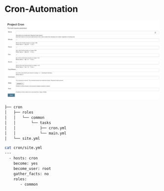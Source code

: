# Cron-Automation

![alt tag](images/CronBuild.png "Imamge01")


```bash
├── cron
│   ├── roles
│   │   └── common
│   │       └── tasks
│   │           ├── cron.yml
│   │           └── main.yml
│   └── site.yml
```

```bash
cat cron/site.yml 
---
  - hosts: cron
    become: yes
    become_user: root
    gather_facts: no
    roles:
       - common
```
